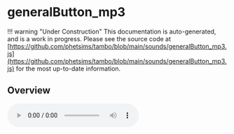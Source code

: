 # generalButton_mp3

!!! warning "Under Construction"
    This documentation is auto-generated, and is a work in progress. Please see the source code at
    [https://github.com/phetsims/tambo/blob/main/sounds/generalButton_mp3.js](https://github.com/phetsims/tambo/blob/main/sounds/generalButton_mp3.js) for the most up-to-date information.

## Overview


<audio controls id="doc-audio">
<script type="module">
import { generalButton_mp3 } from '/lib/scenerystack.esm.min.js';
import { audioBufferToURL } from '/js/audioBufferToURL.js';

generalButton_mp3.audioBufferProperty.lazyLink( async audioBuffer => {
  document.querySelector( '#doc-audio' ).src = await audioBufferToURL( audioBuffer );
} );
</script>



## Source Code

See the source for [generalButton_mp3.js](https://github.com/phetsims/tambo/blob/main/sounds/generalButton_mp3.js) in the [tambo](https://github.com/phetsims/tambo) repository.
